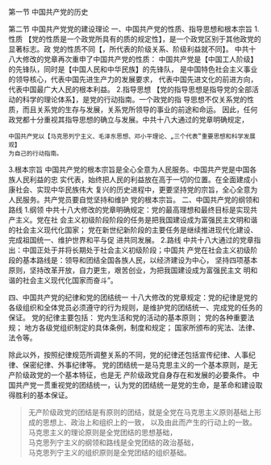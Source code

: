 第一节 中国共产党的历史


第二节 中国共产党党的建设理论
一、中国共产党的性质、指导思想和根本宗旨
1.性质
    【党的性质是一个政党所具有的质的规定性】，是一个政党区别于其他政党的显著标志。政
    党的性质不同【，所代表的阶级关系、阶级利益就不同】。
    中共十八大修改的党章再次重申了中国共产党的性质：
        中国共产党是【中国工人阶级】的先锋队，同时是【中国人民和中华民族】的先锋队，
        是中国特色社会主义事业的领导核心，代表中国先进生产力的发展要求，
        代表中国先进文化的前进方向，代表中国最广大人民的根本利益。
2.指导思想
    【党的指导思想是指导党的全部活动的科学的理论体系】，是党的行动指南。一个政党的指
    导思想不仅关系党的性质，而且关系党的生存与发展，关系党所领导的事业的前途和命运。
    因此，任何政党都十分重视其指导思想的确立与发展。中共十八大通过的党章明确规定，

    中国共产党以【马克思列宁主义、毛泽东思想、邓小平理论、„三个代表‟重要思想和科学发展观】
    为自己的行动指南。
3.根本宗旨
    中国共产党的根本宗旨是全心全意为人民服务。中国共产党是中国各族人民利益的忠
    实代表，始终把人民的利益放在高于一切的位置。在全面建成小康社会、实现中华民族伟大
    复兴的历史进程中，更要坚持党的宗旨，全心全意为人民服务。共产党员要自觉坚持和维护
    党的根本宗旨。
二、中国共产党的纲领和路线
1.纲领
    中共十八大修改的党章明确规定：党的最高理想和最终目标是实现共产主义。党在社
    会主义初级阶段阶段的任务是把我国建设成为富强民主文明和谐的社会主义现代化国家；
    党在新世纪新阶段的主要任务是继续推进现代化建设、完成祖国统一、维护世界和平与促
    进共同发展。
2.路线
    中共十八大通过的党章指出：中国正处于并将长期处于社会主义初级阶段；中国共
    产党在社会主义初级阶段的基本路线是：领导和团结全国各族人民，以经济建设为中心，
    坚持四项基本原则，坚持改革开放，自力更生，艰苦创业，为把我国建设成为富强民主文
    明和谐的社会主义现代化国家而奋斗”。




四、中国共产党的纪律和党的团结统一
十八大修改的党章规定：党的纪律是党的各级组织和全体党员必须遵守的行为规则，是维护党的团结统一、完成党的任务的保证。
党的纪律主要包括：
    党内生活和党的活动的基本原则；
    党的各种重要法规；
    地方各级党组织制定的具体条例，制度和规定；
    国家所颁布的宪法、法律、法令等。



除此以外，按照纪律规范所调整关系的不同，党的纪律还包括宣传纪律、人事纪律、保密纪律、外事纪律等。
党的团结统一是马克思主义的一个基本原则，是无产阶级政党的一个基本特征，也是无
产阶级政党自身存在和发展的必要条件。
中国共产党一贯重视党的团结统一，认为党的团结统一是党的生命，是革命和建设取得胜利的基本保证。

>   无产阶级政党的团结是有原则的团结，就是全党在马克思主义原则基础上形成的思想上、政治上和组织上的一致，
以及由此而产生的行动上的一致。                    
马克思主义的理论原则是全党团结的思想基础，                    
马克思列宁主义的纲领和路线是全党团结的政治基础，                    
马克思列宁主义的组织原则是全党团结的组织基础。                    






